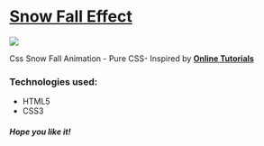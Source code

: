 <h1><a href="https://elena-in-code.github.io/Css-Snow-Fall-Animation/"><strong>Snow Fall Effect</strong></a></h1>
<img src="https://user-images.githubusercontent.com/30567608/29608041-4e70d052-87f3-11e7-952a-8bb607e1d804.PNG">
<p>Css Snow Fall Animation - Pure CSS- Inspired by <a href="https://www.youtube.com/channel/UCbwXnUipZsLfUckBPsC7Jog"><strong>Online Tutorials</strong></a></p>
<h3>Technologies used: </h3>
<ul>
	<li>HTML5</li>
	<li>CSS3</li>
</ul>

<h5>Hope you like it!</h5>
